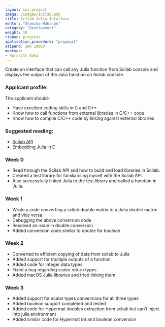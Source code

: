 ```yaml
---
layout: soc-project
image: /images/scilab.png
title: Scilab-Julia Interface
mentor: "Shamika Mohanan"
category: "Development"
weight: 10
ribbon: progress
application_procedure: "proposal"
stipend: INR 10000
mentees:
- Harshith Goka
---
```


Create an interface that can call any Julia function from Scilab console and displays the output of the Julia function on Scilab console. 

<!--break-->

### Applicant profile:
The applicant should-

- Have excellent coding skills in C and C++
- Know how to call functions from external libraries in C/C++ code
- Know how to compile C/C++ code by linking against external libraries

### Suggested reading:

- [Scilab API](https://help.scilab.org/docs/5.5.2/en_US/section_204636e951f595409bc6782bb8e1d2d9.html)
- [Embedding Julia in C](http://docs.julialang.org/en/release-0.4/manual/embedding/)

### Week 0

* Read through the Scilab API and how to build and load libraries in Scilab.
* Created a test library for familiarising myself with the Scilab API.
* Also successfully linked Julia to the test library and called a function in Julia.

### Week 1

* Wrote a code converting a scilab double matrix to a Julia double matrix and vice versa
* Debugging the above conversion code 
* Resolved an issue in double conversion 
* Added conversion code similar to double for boolean

### Week 2
* Converted to efficient copying of data from scilab to Julia
* Added support for multiple outputs of a function
* Added code for Integer data types
* Fixed a bug regarding scalar return types
* Added macOS Julia libraries and tried linking them

### Week 3
* Added support for scalar types conversions for all three types
* Added boolean support completed and tested
* Added code for Hypermat doubles extraction from scilab but can’t inject into julia environment
* Added similar code for Hypermat int and boolean conversion
